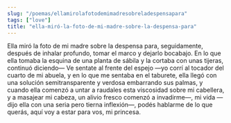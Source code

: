 ```yaml
---
slug: "/poemas/ellamirolafotodemimadresobreladespensapara"
tags: ["love"]
title: "ella-miró-la-foto-de-mi-madre-sobre-la-despensa-para"
---
```

Ella miró la foto de mi madre sobre la despensa para, seguidamente, después de inhalar profundo, tomar el marco y dejarlo bocabajo. En lo que ella tomaba la esquina de una planta de sábila y la cortaba con unas tijeras, continuó diciendo— Ve sentate al frente del espejo —yo corrí al tocador del cuarto de mi abuela, y en lo que me sentaba en el taburete, ella llegó con una solución semitransparente y verdosa embarrando sus palmas, y cuando ella comenzó a untar a raudales esta viscosidad sobre mi cabellera, y a masajear mi cabeza, un alivio fresco comenzó a invadirme—, mi vida —dijo ella con una seria pero tierna inflexión—, podés hablarme de lo que querás, aquí voy a estar para vos, mi princesa.